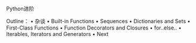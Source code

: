 Python进阶

Outline：
•	杂谈
•	Built-in Functions
•	Sequences
•	Dictionaries and Sets
•	First-Class Functions
•	Function Decorators and Closures
•	for..else..
•	Iterables, Iterators and Generators
•	Next
